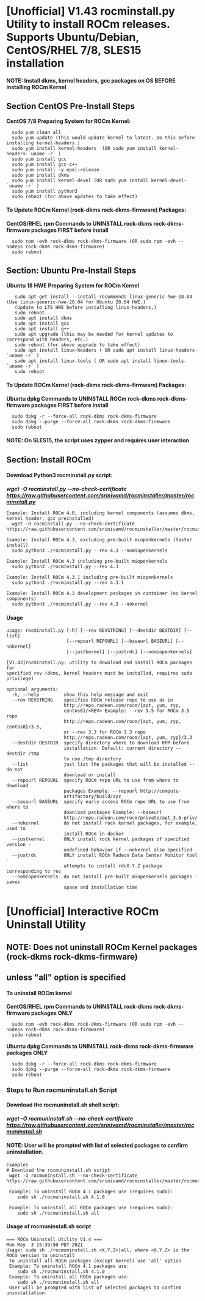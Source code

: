 # [Unofficial] V1.43 rocminstall.py Utility to install ROCm releases. Supports Ubuntu/Debian, CentOS/RHEL 7/8, SLES15 installation
#### NOTE: Install dkms, kernel headers, gcc packages on OS BEFORE installing ROCm Kernel

## Section CentOS Pre-Install Steps
**CentOS 7/8 Preparing System for ROCm Kernel:**
```
  sudo yum clean all
  sudo yum update (this would update kernel to latest. Do this before installing kernel-headers.)
  sudo yum install kernel-headers  (OR sudo yum install kernel-headers-`uname -r` )
  sudo yum install gcc
  sudo yum install gcc-c++
  sudo yum install -y epel-release
  sudo yum install dkms
  sudo yum install kernel-devel (OR sudo yum install kernel-devel-`uname -r` )
  sudo yum install python3
  sudo reboot (for above updates to take effect)
```
#### To Update ROCm Kernel (rock-dkms rock-dkms-firmware) Packages:
**CentOS/RHEL rpm Commands to UNINSTALL rock-dkms rock-dkms-firmware packages FIRST before install**
```
  sudo rpm -evh rock-dkms rock-dkms-firmware (OR sudo rpm -evh --nodeps rock-dkms rock-dkms-firmware)
  sudo reboot
```

## Section: Ubuntu Pre-Install Steps
**Ubuntu 18 HWE Preparing System for ROCm Kernel**
```
   sudo apt-get install --install-recommends linux-generic-hwe-18.04  (Use linux-generic-hwe-20.04 for Ubuntu 20.04 HWE.) 
   (Update to LTS HWE before installing linux-headers.)
   sudo reboot
   sudo apt install dkms
   sudo apt install gcc
   sudo apt install g++
   sudo apt upgrade (this may be needed for kernel updates to correspond with headers, etc.)
   sudo reboot (for above upgrade to take effect)
   sudo apt install linux-headers ( OR sudo apt install linux-headers-`uname -r` )
   sudo apt install linux-tools ( OR sudo apt install linux-tools-`uname -r` )
   sudo reboot
```
#### To Update ROCm Kernel (rock-dkms rock-dkms-firmware) Packages:
**Ubuntu dpkg Commands to UNINSTALL ROCm rock-dkms rock-dkms-firmware packages FIRST before install**
```
  sudo dpkg -r --force-all rock-dkms rock-dkms-firmware
  sudo dpkg --purge --force-all rock-dkms rock-dkms-firmware
  sudo reboot
```
#### NOTE: On SLES15, the script uses zypper and requires user interaction

## Section: Install ROCm
#### Download Python3 rocminstall.py script:
***wget -O rocminstall.py --no-check-certificate https://raw.githubusercontent.com/srinivamd/rocminstaller/master/rocminstall.py***

```
Example: Install ROCm 4.0, including kernel components (assumes dkms, kernel header, gcc preinstalled)
  wget -O rocminstall.py --no-check-certificate https://raw.githubusercontent.com/srinivamd/rocminstaller/master/rocminstall.py

Example: Install ROCm 4.3, excluding pre-built miopenkernels (faster install)
  sudo python3 ./rocminstall.py --rev 4.3 --nomiopenkernels

Example: Install ROCm 4.3 including pre-built miopenkernels
  sudo python3 ./rocminstall.py --rev 4.3

Example: Install ROCm 4.3.1 including pre-built miopenkernels
  sudo python3 ./rocminstall.py --rev 4.3.1

Example: Install ROCm 4.3 development packages in container (no kernel components)
  sudo python3 ./rocminstall.py --rev 4.3 --nokernel

```
#### Usage
```
usage: rocminstall.py [-h] [--rev REVSTRING] [--destdir DESTDIR] [--list]
                      [--repourl REPOURL] [--baseurl BASEURL] [--nokernel]
                      [--justkernel] [--justrdc] [--nomiopenkernels]

[V1.43]rocminstall.py: utility to download and install ROCm packages for
specified rev (dkms, kernel headers must be installed, requires sudo
privilege)

optional arguments:
  -h, --help         show this help message and exit
  --rev REVSTRING    specifies ROCm release repo to use as in
                     http://repo.radeon.com/rocm/{apt, yum, zyp,
                     centos8}/<REV> Example: --rev 3.5 for ROCm 3.5 repo
                     http://repo.radeon.com/rocm/{apt, yum, zyp, centos8}/3.5,
                     or --rev 3.3 for ROCm 3.3 repo
                     http://repo.radeon.com/rocm/{apt, yum, zyp}/3.3
  --destdir DESTDIR  specify directory where to download RPM before
                     installation. Default: current directory --destdir /tmp
                     to use /tmp directory
  --list             just list the packages that will be installed -- do not
                     download or install
  --repourl REPOURL  specify ROCm repo URL to use from where to download
                     packages Example: --repourl http://compute-
                     artifactory/build/xyz
  --baseurl BASEURL  specify early access ROCm repo URL to use from where to
                     download packages Example: --baseurl
                     http://repo.radeon.com/rocm/private/apt_3.6-priv/
  --nokernel         do not install rock kernel packages, for example, used to
                     install ROCm in docker
  --justkernel       ONLY install rock kernel packages of specified version -
                     undefined behavior if --nokernel also specified
  --justrdc          ONLY install ROCm Radeon Data Center Monitor tool -
                     attempts to install rdcX.Y.Z package corresponding to rev
  --nomiopenkernels  do not install pre-built miopenkernels packages - saves
                     space and installation time

```

# [Unofficial] Interactive ROCm Uninstall Utility
## NOTE: Does not uninstall ROCm Kernel packages (rock-dkms rock-dkms-firmware) 
##       unless "all" option is specified
#### To uninstall ROCm kernel
**CentOS/RHEL rpm Commands to UNINSTALL rock-dkms rock-dkms-firmware packages ONLY**
```
  sudo rpm -evh rock-dkms rock-dkms-firmware (OR sudo rpm -evh --nodeps rock-dkms rock-dkms-firmware)
  sudo reboot
```
**Ubuntu dpkg Commands to UNINSTALL rock-dkms rock-dkms-firmware packages ONLY**
```
  sudo dpkg -r --force-all rock-dkms rock-dkms-firmware
  sudo dpkg --purge --force-all rock-dkms rock-dkms-firmware
  sudo reboot
```

### Steps to Run rocmuninstall.sh Script
#### Download the rocmuninstall.sh shell script:
***wget -O rocmuninstall.sh --no-check-certificate https://raw.githubusercontent.com/srinivamd/rocminstaller/master/rocmuninstall.sh***
#### NOTE: User will be prompted with list of selected packages to confirm uninstallation.

```
Examples
# Download the rocmuninstall.sh script
 wget -O rocmuninstall.sh --no-check-certificate https://raw.githubusercontent.com/srinivamd/rocminstaller/master/rocmuninstall.sh

 Example: To uninstall ROCm 4.1 packages use (requires sudo):
    sudo sh ./rocmuninstall.sh 4.1.0 

 Example: To uninstall all ROCm packages use (requires sudo):
    sudo sh ./rocmuninstall.sh all 
```
#### Usage of rocmuninstall.sh script
```
=== ROCm Uninstall Utility V1.4 ===
Mon May  3 15:39:50 PDT 2021
Usage: sudo sh ./rocmuninstall.sh <X.Y.Z>|all, where <X.Y.Z> is the ROCm version to uninstall
 To uninstall all ROCm packages (except kernel) use 'all' option
 Example: To uninstall ROCm 4.1 packages use:
    sudo sh ./rocmuninstall.sh 4.1.0 
 Example: To uninstall all ROCm packages use:
    sudo sh ./rocmuninstall.sh all 
 User will be prompted with list of selected packages to confirm uninstallation.
```

